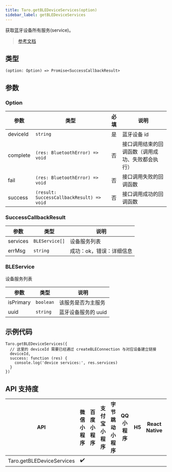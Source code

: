```yaml
---
title: Taro.getBLEDeviceServices(option)
sidebar_label: getBLEDeviceServices
---
```


获取蓝牙设备所有服务(service)。

> [参考文档](https://developers.weixin.qq.com/miniprogram/dev/api/device/bluetooth-ble/wx.getBLEDeviceServices.html)

## 类型

```tsx
(option: Option) => Promise<SuccessCallbackResult>
```

## 参数

### Option

| 参数 | 类型 | 必填 | 说明 |
| --- | --- | :---: | --- |
| deviceId | `string` | 是 | 蓝牙设备 id |
| complete | `(res: BluetoothError) => void` | 否 | 接口调用结束的回调函数（调用成功、失败都会执行） |
| fail | `(res: BluetoothError) => void` | 否 | 接口调用失败的回调函数 |
| success | `(result: SuccessCallbackResult) => void` | 否 | 接口调用成功的回调函数 |

### SuccessCallbackResult

| 参数 | 类型 | 说明 |
| --- | --- | --- |
| services | `BLEService[]` | 设备服务列表 |
| errMsg | `string` | 成功：ok，错误：详细信息 |

### BLEService

设备服务列表

| 参数 | 类型 | 说明 |
| --- | --- | --- |
| isPrimary | `boolean` | 该服务是否为主服务 |
| uuid | `string` | 蓝牙设备服务的 uuid |

## 示例代码

```tsx
Taro.getBLEDeviceServices({
  // 这里的 deviceId 需要已经通过 createBLEConnection 与对应设备建立链接
  deviceId,
  success: function (res) {
    console.log('device services:', res.services)
  }
})
```

## API 支持度

| API | 微信小程序 | 百度小程序 | 支付宝小程序 | 字节跳动小程序 | QQ 小程序 | H5 | React Native | 快应用 |
| :---: | :---: | :---: | :---: | :---: | :---: | :---: | :---: | :---: |
| Taro.getBLEDeviceServices | ✔️ |  |  |  |  |  |  |  |
